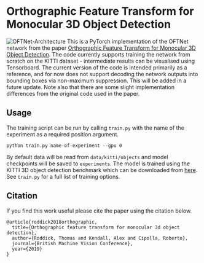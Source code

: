 # Orthographic Feature Transform for Monocular 3D Object Detection

![OFTNet-Architecture](https://github.com/tom-roddick/oft/raw/master/architecture.png "OFTNet-Architecture")
This is a PyTorch implementation of the OFTNet network from the paper [Orthographic Feature Transform for Monocular 3D Object Detection](https://arxiv.org/abs/1811.08188). The code currently supports training the network from scratch on the KITTI dataset - intermediate results can be visualised using Tensorboard. The current version of the code is intended primarily as a reference, and for now does not support decoding the network outputs into bounding boxes via non-maximum suppression. This will be added in a future update. Note also that there are some slight implementation differences from the original code used in the paper.

## Usage
The training script can be run by calling `train.py` with the name of the experiment as a required position argument. 
```
python train.py name-of-experiment --gpu 0
```
By default data will be read from `data/kitti/objects` and model checkpoints will be saved to `experiments`. The model is trained using the KITTI 3D object detection benchmark which can be downloaded from [here](http://www.cvlibs.net/datasets/kitti/eval_object.php?obj_benchmark=3d). See `train.py` for a full list of training options.

## Citation
If you find this work useful please cite the paper using the citation below.
```
@article{roddick2018orthographic,  
  title={Orthographic feature transform for monocular 3d object detection},  
  author={Roddick, Thomas and Kendall, Alex and Cipolla, Roberto},  
  journal={British Machine Vision Conference},  
  year={2019}  
}
```
